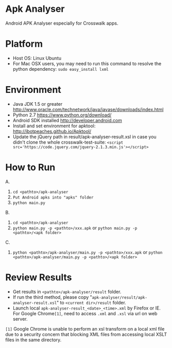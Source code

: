 # Apk Analyser
Android APK Analyser especially for Crosswalk apps.

# Platform
* Host OS: Linux Ubuntu
* For Mac OSX users, you may need to run this command to resolve the python dependency:
`sudo easy_install lxml`

# Environment
* Java JDK 1.5 or greater http://www.oracle.com/technetwork/java/javase/downloads/index.html
* Python 2.7 https://www.python.org/download/
* Android SDK installed http://developer.android.com
* Install and set environment for apktool: http://ibotpeaches.github.io/Apktool/
* Update the jQuery path in result/apk-analyser-result.xsl in case you didn't clone the whole crosswalk-test-suite: `<script src='https://code.jquery.com/jquery-2.1.3.min.js'></script>`

# How to Run
A.
  1. `cd <pathto>/apk-analyser`
  2. `Put Android apks into "apks" folder`
  3. `python main.py`

B.
  1. `cd <pathto>/apk-analyser`
  2. `python main.py -p <pathto>/xxx.apk` or `python main.py -p <pathto>/<apk folder>`
	
C.
  1. `python <pathto>/apk-analyser/main.py -p <pathto>/xxx.apk` or `python <pathto>/apk-analyser/main.py -p <pathto>/<apk folder>`
	
# Review Results
* Get results in `<pathto>/apk-analyser/result` folder.
* If run the third method, please copy "`apk-analyser/result/apk-analyser-result.xsl`" to `<current dir>/result` folder.
* Launch local `apk-analyser-result_<date>_<time>.xml` by Firefox or IE. For Google Chrome`[1]`, need to access `.xml` and `.xsl` via url on web server.

`[1]` Google Chrome is unable to perform an xsl transform on a local xml file due to a security concern that blocking XML files from accessing local XSLT files in the same directory.